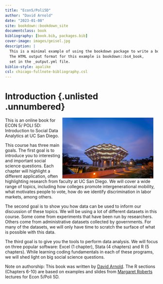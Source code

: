```yaml
--- 
title: "Econ5/Poli5D"
author: "David Arnold"
date: "2023-01-08"
site: bookdown::bookdown_site
documentclass: book
bibliography: [book.bib, packages.bib]
cover-image: images/geisel.jpg
description: |
  This is a minimal example of using the bookdown package to write a book.
  The HTML output format for this example is bookdown::bs4_book,
  set in the _output.yml file.
biblio-style: apalike
csl: chicago-fullnote-bibliography.csl
---
```


# Introduction {.unlisted .unnumbered}



<style> 
  img {  
    width: 300px; 
    float: right; 
    margin-right: 15px; 
  } 
</style> 
 
<img src="./images/geisel.jpg" /> 
<div> 
This is an online book for ECON 5/ POLI 5D: Introduction to Social Data Analytics at UC San Diego.

This course has three main goals. The first goal is to introduce you to interesting and important social science questions. Each chapter will highlight a different application, often highlighting research from faculty at UC San Diego. We will cover a wide range of topics, including how colleges promote intergenerational mobility, what motivates people to vote, how do we identify discrimination in labor markets, among others. 

The second goal is to show you how data can be used to inform our discussion of these topics. We will be using a lot of different datasets in this course. Some come from experiments that have been run by researchers. Others come from administrative datasets collected by governments. For many of the datasets, we will only have time to scratch the surface of what is possible with this data.

The third goal is to give you the tools to perform data analysis. We will focus on three popular software: Excel (1 chapter), Stata (4 chapters) and R (5 chapters). While learning coding fundamentals in each of these programs, we will shed light on big social science questions.

Note on authorship: This book was written by [David Arnold](https://sites.google.com/site/davidhallarnold/home). The R sections (Chapters 6-10) are based on examples and slides from [Margaret Roberts](http://www.margaretroberts.net/) lectures for Econ 5/Poli 5D. 

</div> 




